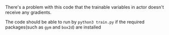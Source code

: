 There's a problem with this code that the trainable variables in actor doesn't receive any gradients.

The code should be able to run by `python3 train.py` if the required packages(such as `gym` and `box2d`) are installed